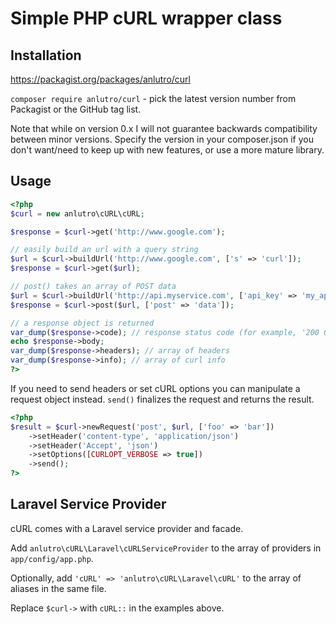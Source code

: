 # Simple PHP cURL wrapper class

## Installation

https://packagist.org/packages/anlutro/curl

`composer require anlutro/curl` - pick the latest version number from Packagist or the GitHub tag list.

Note that while on version 0.x I will not guarantee backwards compatibility between minor versions. Specify the version in your composer.json if you don't want/need to keep up with new features, or use a more mature library.

## Usage

```php
<?php
$curl = new anlutro\cURL\cURL;

$response = $curl->get('http://www.google.com');

// easily build an url with a query string
$url = $curl->buildUrl('http://www.google.com', ['s' => 'curl']);
$response = $curl->get($url);

// post() takes an array of POST data
$url = $curl->buildUrl('http://api.myservice.com', ['api_key' => 'my_api_key']);
$response = $curl->post($url, ['post' => 'data']);

// a response object is returned
var_dump($response->code); // response status code (for example, '200 OK')
echo $response->body;
var_dump($response->headers); // array of headers
var_dump($response->info); // array of curl info
?>
```

If you need to send headers or set cURL options you can manipulate a request object instead. `send()` finalizes the request and returns the result.

```php
<?php
$result = $curl->newRequest('post', $url, ['foo' => 'bar'])
	->setHeader('content-type', 'application/json')
	->setHeader('Accept', 'json')
	->setOptions([CURLOPT_VERBOSE => true])
	->send();
?>
```

## Laravel Service Provider
cURL comes with a Laravel service provider and facade.

Add `anlutro\cURL\Laravel\cURLServiceProvider` to the array of providers in `app/config/app.php`.

Optionally, add `'cURL' => 'anlutro\cURL\Laravel\cURL'` to the array of aliases in the same file.

Replace `$curl->` with `cURL::` in the examples above.
